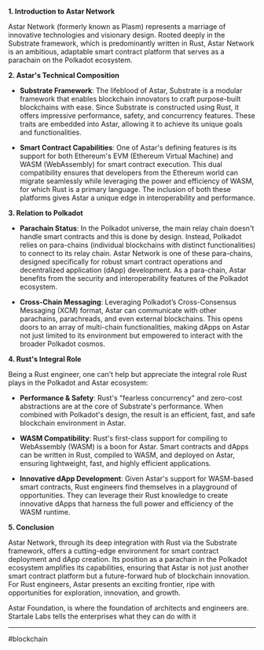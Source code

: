 **1. Introduction to Astar Network**

Astar Network (formerly known as Plasm) represents a marriage of innovative technologies and visionary design. Rooted deeply in the Substrate framework, which is predominantly written in Rust, Astar Network is an ambitious, adaptable smart contract platform that serves as a parachain on the Polkadot ecosystem.

**2. Astar's Technical Composition**

- **Substrate Framework**: The lifeblood of Astar, Substrate is a modular framework that enables blockchain innovators to craft purpose-built blockchains with ease. Since Substrate is constructed using Rust, it offers impressive performance, safety, and concurrency features. These traits are embedded into Astar, allowing it to achieve its unique goals and functionalities.
    
- **Smart Contract Capabilities**: One of Astar's defining features is its support for both Ethereum's EVM (Ethereum Virtual Machine) and WASM (WebAssembly) for smart contract execution. This dual compatibility ensures that developers from the Ethereum world can migrate seamlessly while leveraging the power and efficiency of WASM, for which Rust is a primary language. The inclusion of both these platforms gives Astar a unique edge in interoperability and performance.
    

**3. Relation to Polkadot**

- **Parachain Status**: In the Polkadot universe, the main relay chain doesn't handle smart contracts and this is done by design. Instead, Polkadot relies on para-chains (individual blockchains with distinct functionalities) to connect to its relay chain. Astar Network is one of these para-chains, designed specifically for robust smart contract operations and decentralized application (dApp) development. As a para-chain, Astar benefits from the security and interoperability features of the Polkadot ecosystem.
    
- **Cross-Chain Messaging**: Leveraging Polkadot’s Cross-Consensus Messaging (XCM) format, Astar can communicate with other parachains, parachreads, and even external blockchains. This opens doors to an array of multi-chain functionalities, making dApps on Astar not just limited to its environment but empowered to interact with the broader Polkadot cosmos.
    

**4. Rust's Integral Role**

Being a Rust engineer, one can't help but appreciate the integral role Rust plays in the Polkadot and Astar ecosystem:

- **Performance & Safety**: Rust's "fearless concurrency" and zero-cost abstractions are at the core of Substrate's performance. When combined with Polkadot's design, the result is an efficient, fast, and safe blockchain environment in Astar.
    
- **WASM Compatibility**: Rust's first-class support for compiling to WebAssembly (WASM) is a boon for Astar. Smart contracts and dApps can be written in Rust, compiled to WASM, and deployed on Astar, ensuring lightweight, fast, and highly efficient applications.
    
- **Innovative dApp Development**: Given Astar's support for WASM-based smart contracts, Rust engineers find themselves in a playground of opportunities. They can leverage their Rust knowledge to create innovative dApps that harness the full power and efficiency of the WASM runtime.
    

**5. Conclusion**

Astar Network, through its deep integration with Rust via the Substrate framework, offers a cutting-edge environment for smart contract deployment and dApp creation. Its position as a parachain in the Polkadot ecosystem amplifies its capabilities, ensuring that Astar is not just another smart contract platform but a future-forward hub of blockchain innovation. For Rust engineers, Astar presents an exciting frontier, ripe with opportunities for exploration, innovation, and growth.


Astar Foundation, is where the foundation of architects and engineers are.  Startale Labs tells the enterprises what they can do with it

---
#blockchain 